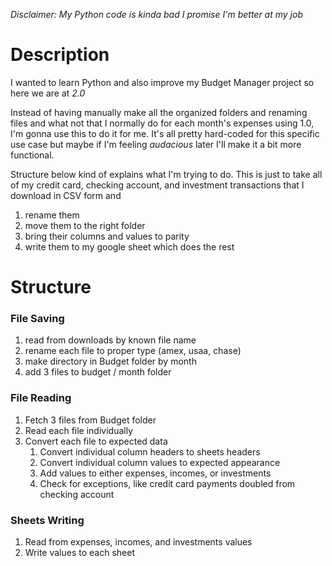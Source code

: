 _Disclaimer: My Python code is kinda bad I promise I'm better at my job_

# Description

I wanted to learn Python and also improve my Budget Manager project so here we are at *2.0*

Instead of having manually make all the organized folders and renaming files and what not that I normally do for each month's expenses using 1.0, I'm gonna use this to do it for me. It's all pretty hard-coded for this specific use case but maybe if I'm feeling _audacious_ later I'll make it a bit more functional. 

Structure below kind of explains what I'm trying to do. This is just to take all of my credit card, checking account, and investment transactions that I download in CSV form and
1. rename them
2. move them to the right folder
3. bring their columns and values to parity
4. write them to my google sheet which does the rest

# Structure

### File Saving

1. read from downloads by known file name
2. rename each file to proper type (amex, usaa, chase)
3. make directory in Budget folder by month
4. add 3 files to budget / month folder

### File Reading

1. Fetch 3 files from Budget folder
2. Read each file individually
3. Convert each file to expected data
   1. Convert individual column headers to sheets headers
   2. Convert individual column values to expected appearance
   3. Add values to either expenses, incomes, or investments
   4. Check for exceptions, like credit card payments doubled from checking account

### Sheets Writing

1. Read from expenses, incomes, and investments values
2. Write values to each sheet

